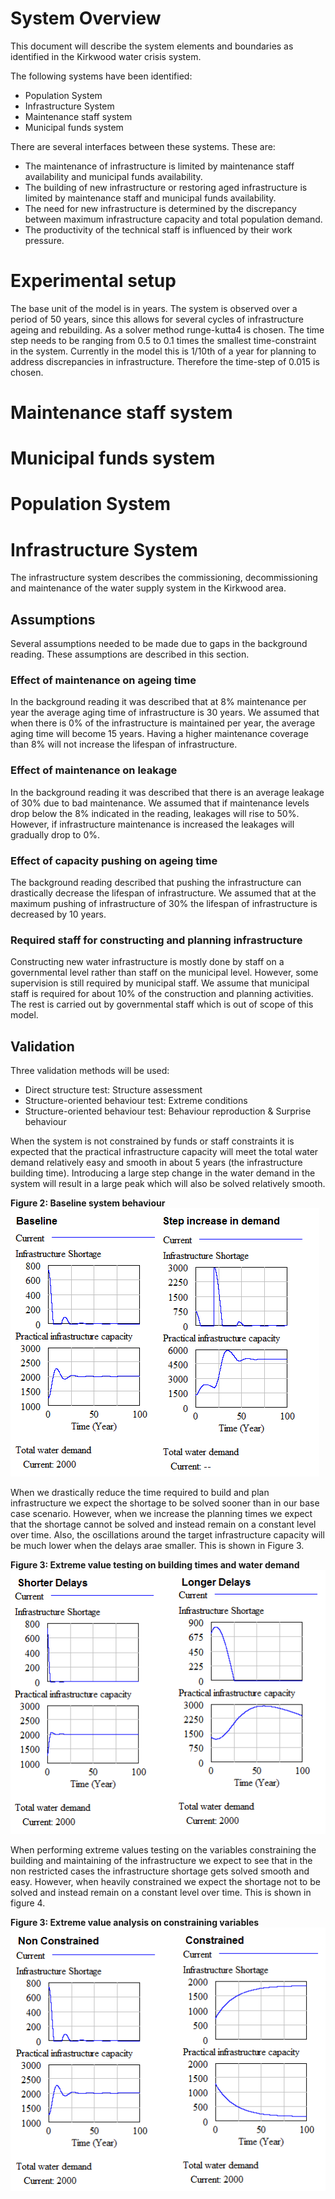 # System Overview

This document will describe the system elements and boundaries as identified in the Kirkwood water crisis system.

The following systems have been identified:

- Population System
- Infrastructure System
- Maintenance staff system
- Municipal funds system

There are several interfaces between these systems. These are:

- The maintenance of infrastructure is limited by maintenance staff availability and municipal funds availability. 
- The building of new infrastructure or restoring aged infrastructure is limited by maintenance staff and municipal funds availability.
- The need for new infrastructure is determined by the discrepancy between maximum infrastructure capacity and total population demand. 
- The productivity of the technical staff is influenced by their work pressure. 



# Experimental setup
The base unit of the model is in years. The system is observed over a period of 50 years, since this allows for several cycles of infrastructure ageing and rebuilding. As a solver method runge-kutta4 is chosen. The time step needs to be ranging from 0.5 to 0.1 times the smallest time-constraint in the system. Currently in the model this is 1/10th of a year for planning to address discrepancies in infrastructure. Therefore the time-step of 0.015 is chosen.


# Maintenance staff system

# Municipal funds system


# Population System

# Infrastructure System
The infrastructure system describes the commissioning, decommissioning and maintenance of the water supply system in the Kirkwood area.

## Assumptions
Several assumptions needed to be made due to gaps in the background reading. These assumptions are described in this section.

### Effect of maintenance on ageing time
In the background reading it was described that at 8% maintenance per year the average aging time of infrastructure is 30 years. We assumed that when there is 0% of the infrastructure is maintained per year, the average aging time will become 15 years. Having a higher maintenance coverage than 8% will not increase the lifespan of infrastructure.

### Effect of maintenance on leakage
In the background reading it was described that there is an average leakage of 30% due to bad maintenance. We assumed that if maintenance levels drop below the 8% indicated in the reading, leakages will rise to 50%. However, if infrastructure maintenance is increased the leakages will gradually drop to 0%.


### Effect of capacity pushing on ageing time
The background reading described that pushing the infrastructure can drastically decrease the lifespan of infrastructure. We assumed that at the maximum pushing of infrastructure of 30% the lifespan of infrastructure is decreased by 10 years.

### Required staff for constructing and planning infrastructure
Constructing new water infrastructure is mostly done by staff on a governmental level rather than staff on the municipal level. However, some supervision is still required by municipal staff. We assume that municipal staff is required for about 10% of the construction and planning activities. The rest is carried out by governmental staff which is out of scope of this model.


## Validation
Three validation methods will be used:
- Direct structure test: Structure assessment
- Structure-oriented behaviour test: Extreme conditions
- Structure-oriented behaviour test: Behaviour reproduction & Surprise behaviour

When the system is not constrained by funds or staff constraints it is expected that the practical infrastructure capacity will meet the total water demand relatively easy and smooth in about 5 years (the infrastructure building time). Introducing a large step change in the water demand in the system will result in a large peak which will also be solved relatively smooth.

**Figure 2: Baseline system behaviour**
![Capacity validation](images/val-infrastructure-capacity.png)



When we drastically reduce the time required to build and plan infrastructure we expect the shortage to be  solved sooner than in our base case scenario. However, when we increase the planning times we expect that the shortage cannot be solved and instead remain on a constant level over time. Also, the oscillations around the target infrastructure capacity will be much lower when the delays arae smaller. This is shown in Figure 3. 

**Figure 3: Extreme value testing on  building times and water demand**
![Capacity validation](images/val-infrastructure-ext-delays.png)

When performing extreme values testing on the variables constraining the building and maintaining of the infrastructure we expect to see that in the non restricted cases the infrastructure shortage gets solved smooth and easy. However, when heavily constrained we expect the shortage not to be solved and instead remain on a constant level over time. This is shown in figure 4.

**Figure 3: Extreme value analysis on constraining variables**
![Capacity validation](images/val-infrastructure-ext-constrained.png)
